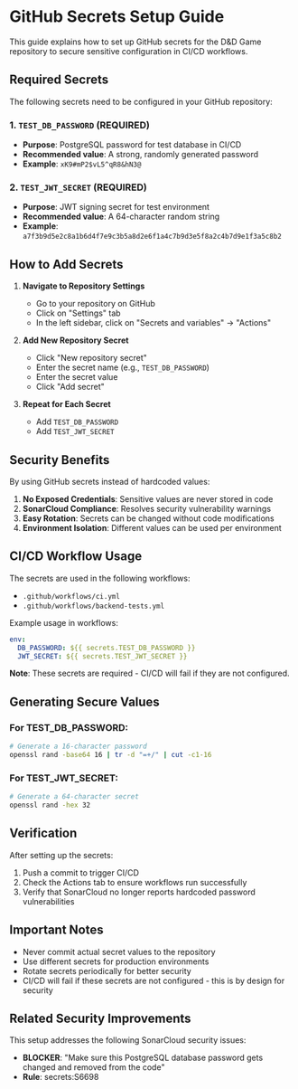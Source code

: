 # GitHub Secrets Setup Guide

This guide explains how to set up GitHub secrets for the D&D Game repository to secure sensitive configuration in CI/CD workflows.

## Required Secrets

The following secrets need to be configured in your GitHub repository:

### 1. `TEST_DB_PASSWORD` (REQUIRED)
- **Purpose**: PostgreSQL password for test database in CI/CD
- **Recommended value**: A strong, randomly generated password
- **Example**: `xK9#mP2$vL5^qR8&hN3@`

### 2. `TEST_JWT_SECRET` (REQUIRED)
- **Purpose**: JWT signing secret for test environment
- **Recommended value**: A 64-character random string
- **Example**: `a7f3b9d5e2c8a1b6d4f7e9c3b5a8d2e6f1a4c7b9d3e5f8a2c4b7d9e1f3a5c8b2`

## How to Add Secrets

1. **Navigate to Repository Settings**
   - Go to your repository on GitHub
   - Click on "Settings" tab
   - In the left sidebar, click on "Secrets and variables" → "Actions"

2. **Add New Repository Secret**
   - Click "New repository secret"
   - Enter the secret name (e.g., `TEST_DB_PASSWORD`)
   - Enter the secret value
   - Click "Add secret"

3. **Repeat for Each Secret**
   - Add `TEST_DB_PASSWORD`
   - Add `TEST_JWT_SECRET`

## Security Benefits

By using GitHub secrets instead of hardcoded values:

1. **No Exposed Credentials**: Sensitive values are never stored in code
2. **SonarCloud Compliance**: Resolves security vulnerability warnings
3. **Easy Rotation**: Secrets can be changed without code modifications
4. **Environment Isolation**: Different values can be used per environment

## CI/CD Workflow Usage

The secrets are used in the following workflows:
- `.github/workflows/ci.yml`
- `.github/workflows/backend-tests.yml`

Example usage in workflows:
```yaml
env:
  DB_PASSWORD: ${{ secrets.TEST_DB_PASSWORD }}
  JWT_SECRET: ${{ secrets.TEST_JWT_SECRET }}
```

**Note**: These secrets are required - CI/CD will fail if they are not configured.

## Generating Secure Values

### For TEST_DB_PASSWORD:
```bash
# Generate a 16-character password
openssl rand -base64 16 | tr -d "=+/" | cut -c1-16
```

### For TEST_JWT_SECRET:
```bash
# Generate a 64-character secret
openssl rand -hex 32
```

## Verification

After setting up the secrets:

1. Push a commit to trigger CI/CD
2. Check the Actions tab to ensure workflows run successfully
3. Verify that SonarCloud no longer reports hardcoded password vulnerabilities

## Important Notes

- Never commit actual secret values to the repository
- Use different secrets for production environments
- Rotate secrets periodically for better security
- CI/CD will fail if these secrets are not configured - this is by design for security

## Related Security Improvements

This setup addresses the following SonarCloud security issues:
- **BLOCKER**: "Make sure this PostgreSQL database password gets changed and removed from the code"
- **Rule**: secrets:S6698